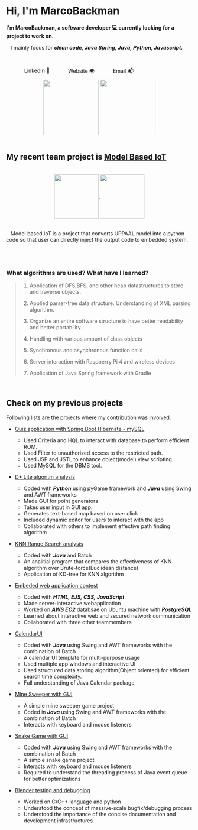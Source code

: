 
# Hi, I'm MarcoBackman

**I'm MarcoBackman, a software developer 💻 currently looking for a project to work on.**

&nbsp;&nbsp;&nbsp;I mainly focus for ***clean code, Java Spring, Java, Python, Javascript.***

</br>

<ul style="list-style-type: none;" >
    <li style="float:left;"><a href="https://www.linkedin.com/in/sung-jun-tony-baek-9b505b11a/" style="display:block;text-decoration: none;padding: 0px 25px;">LinkedIn 💼</a></li>
    <li style="float:left;"><a href="https://tcc2021seniorproject.github.io/" style="display:block;text-decoration: none;float:left;padding: 0px 25px;">Website 🌍</a></li>
    <li style="float:left;"><a href="mailto:sbaek2015@my.fit.edu" style="display:block;text-decoration: none;float:left;padding: 0px 25px;">Email 📬</a></li>
</ul>

</br>
</br>


<div align="center">
    <img align="center" height="150" src="https://github-readme-stats.vercel.app/api?username=MarcoBackman&theme=cobalt&show_icons=true" />
    <img align="center" height="150" src="https://github-readme-stats.vercel.app/api/top-langs/?username=MarcoBackman&layout=compact" />
</div>


</br>

## My recent team project is [Model Based IoT](https://github.com/TCC2021SeniorProject)


</br>
<div align="center">
    <a href="https://github.com/TCC2021SeniorProject/ModelTranslator">
    <img align="center" height="120" src="https://github-readme-stats.vercel.app/api/pin/?username=TCC2021SeniorProject&repo=ModelTranslator" />
    </a>
    <a href="https://github.com/TCC2021SeniorProject/TCC2021SeniorProject.github.io">
    <img align="center" height="120" src="https://github-readme-stats.vercel.app/api/pin/?username=TCC2021SeniorProject&repo=TCC2021SeniorProject.github.io" />
    </a>
</div>

</br>

&nbsp;&nbsp;&nbsp;Model based IoT is a project that converts UPPAAL model into a python code so that user can directly inject the output code to embedded system.

</br>
</br>

### What algorithms are used? What have I learned?

> 1. Application of DFS,BFS, and other heap datastructures to store and traverse objects.
>
> 2. Applied parser-tree data structure. Understanding of XML parsing algorithm.
>
> 3. Organize an entire software structure to have better readability and better portability.
>
> 4. Handling with various amount of class objects
>
> 5. Synchronous and asynchronous function calls
>
> 6. Server interaction with Raspberry Pi 4 and wireless devices
>
> 7. Application of Java Spring framework with Gradle

</br>

## Check on my previous projects

Following lists are the projects where my contribution was involved.

- [Quiz application with Spring Boot Hibernate - mySQL](https://github.com/MarcoBackman/hibernate_quiz_webapp)
  - Used Criteria and HQL to interact with database to perform efficient ROM.
  - Used Filter to unauthorized access to the restricted path.
  - Used JSP and JSTL to enhance object(model) view scripting.
  - Used MySQL for the DBMS tool.

- [D* Lite algoritm analysis](https://github.com/CSE4081-d-star-team)
  - Coded with ***Python*** using pyGame framework and ***Java*** using Swing and AWT frameworks
  - Made GUI for point generators
  - Takes user input in GUI app.
  - Generates text-based map based on user click
  - Included dynamic editor for users to interact with the app
  - Collaborated with others to implement effective path finding algorithm
- [KNN Range Search analysis](https://github.com/MarcoBackman/RangeSearchAnalysis)
  - Coded with ***Java*** and Batch
  - An analitial program that compares the effectiveness of KNN algorithm over Brute-force(Euclidean distance)
  - Application of KD-tree for KNN algorithm
- [Embeded web application contest](https://github.com/MarcoBackman/2021ESWContest_webOS_3007)
  - Coded with ***HTML, EJS, CSS, JavaScript***
  - Made server-interactive webapplication
  - Worked on ***AWS EC2*** databsae on Ubuntu machine with ***PostgreSQL***
  - Learned about interactive web and secured network communication
  - Collaborated with three other teammembers
- [CalendarUI](https://github.com/MarcoBackman/CalendarUI)
  - Coded with ***Java*** using Swing and AWT frameworks with the combination of Batch
  - A calendar UI template for multi-purpose usage
  - Used multiple app windows and interactive UI
  - Used structured data storing algorithm(Object oriented) for efficient search time complexity.
  - Full understanding of Java Calendar package
- [Mine Sweeper with GUI](https://github.com/MarcoBackman/Mine-Sweeper)
  - A simple mine sweeper game project
  - Coded in ***Java***  using Swing and AWT frameworks with the combination of Batch
  - Interacts with keyboard and mouse listeners
- [Snake Game with GUI](https://github.com/MarcoBackman/Snake-Game)
  - Coded with ***Java*** using Swing and AWT frameworks with the combination of Batch
  - A simple snake game project
  - Interacts with keyboard and mouse listeners
  - Required to understand the threading process of Java event queue for better optimizations 
- [Blender testing and debugging](https://github.com/TeamRocket3)
  - Worked on C/C++ language and python
  - Understood the concept of massive-scale bugfix/debugging process
  - Understood the importance of the concise documentation and development infrastructures.
